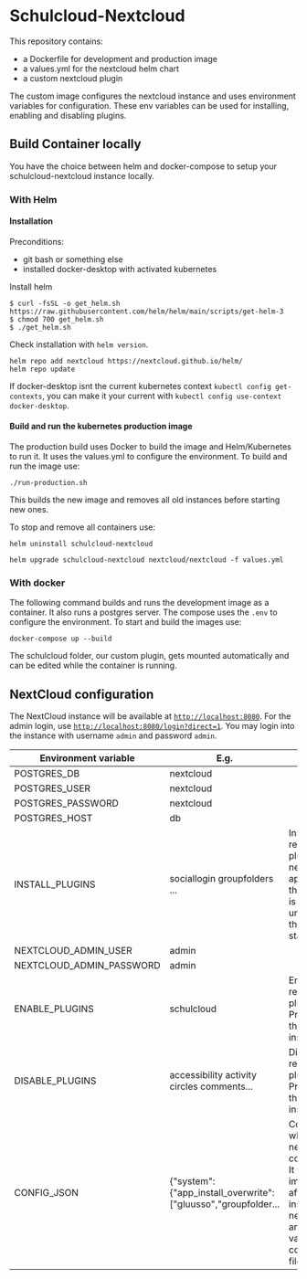 # Schulcloud-Nextcloud

This repository contains:
- a Dockerfile for development and production image
- a values.yml for the nextcloud helm chart
- a custom nextcloud plugin

The custom image configures the nextcloud instance and uses environment variables for configuration.
These env variables can be used for installing, enabling and disabling plugins.

## Build Container locally
You have the choice between helm and docker-compose to setup your schulcloud-nextcloud instance locally.

### With Helm
#### Installation
Preconditions:
- git bash or something else
- installed docker-desktop with activated kubernetes

Install helm
```
$ curl -fsSL -o get_helm.sh https://raw.githubusercontent.com/helm/helm/main/scripts/get-helm-3
$ chmod 700 get_helm.sh
$ ./get_helm.sh
```
Check installation with `helm version`.

```
helm repo add nextcloud https://nextcloud.github.io/helm/
helm repo update
```

If docker-desktop isnt the current kubernetes context `kubectl config get-contexts`, you can make it your current with
`kubectl config use-context docker-desktop`.

#### Build and run the kubernetes production image

The production build uses Docker to build the image and Helm/Kubernetes to run it. 
It uses the values.yml to configure the environment. To build and run the image use:

```
./run-production.sh
```

This builds the new image and removes all old instances before starting new ones.

To stop and remove all containers use:

```
helm uninstall schulcloud-nextcloud
```
`helm upgrade schulcloud-nextcloud nextcloud/nextcloud -f values.yml`

### With docker

The following command builds and runs the development image as a container. It also runs a postgres server.
The compose uses the `.env` to configure the environment. To start and build the images use:

```
docker-compose up --build
```

The schulcloud folder, our custom plugin, gets mounted automatically and can be edited while the container is running.


## NextCloud configuration

The NextCloud instance will be available at [`http://localhost:8080`](http://localhost:8080).
For the admin login, use [`http://localhost:8080/login?direct=1`](http://localhost:8080/login?direct=1).
You may login into the instance with username `admin` and password `admin`.

| Environment variable     | E.g.                                                          | comment                                                                                                                                        |
|--------------------------|---------------------------------------------------------------|------------------------------------------------------------------------------------------------------------------------------------------------|
| POSTGRES_DB              | nextcloud                                                     |                                                                                                                                                |
| POSTGRES_USER            | nextcloud                                                     |                                                                                                                                                |
| POSTGRES_PASSWORD        | nextcloud                                                     |                                                                                                                                                |
| POSTGRES_HOST            | db                                                            |                                                                                                                                                |
| INSTALL_PLUGINS          | sociallogin groupfolders ...                                  | Installs all referecend plugins from nextcloud app store. If the appstore is unreachable the container startup fails.                          |
| NEXTCLOUD_ADMIN_USER     | admin                                                         |                                                                                                                                                |
| NEXTCLOUD_ADMIN_PASSWORD | admin                                                         |                                                                                                                                                |
| ENABLE_PLUGINS           | schulcloud                                                    | Enables all referenced plugins. Precondition the plugin is installed.                                                                          |
| DISABLE_PLUGINS          | accessibility activity circles comments...                    | Disable all referenced plugins. Precondition the plugin is installed.                                                                          |
| CONFIG_JSON              | {"system":{"app_install_overwrite":["gluusso","groupfolder... | Contains the whole nextcloud configuration. It will be only imported after installation of nextcloud and overrides values of config.php files. |

